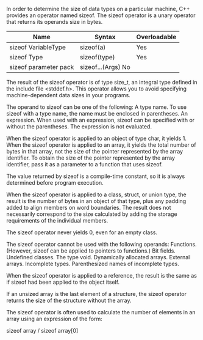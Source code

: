 In order to determine the size of data types on a particular machine, C++ provides an operator named sizeof. The sizeof operator is a unary operator that returns its operands size in bytes.

| Name | Syntax | Overloadable |
|------|--------|--------------|
| sizeof VariableType | sizeof(a) | Yes |
| sizeof Type | sizeof(type) | Yes |
| sizeof parameter pack | sizeof...(Args) No |

The result of the sizeof operator is of type size_t, an integral type defined in the include file <stddef.h>. This operator allows you to avoid specifying machine-dependent data sizes in your programs.

The operand to sizeof can be one of the following:
  A type name. To use sizeof with a type name, the name must be enclosed in parentheses.
  An expression. When used with an expression, sizeof can be specified with or without the parentheses. The expression is not evaluated.

When the sizeof operator is applied to an object of type char, it yields 1. When the sizeof operator is applied to an array, it yields the total number of bytes in that array, not the size of the pointer represented by the array identifier. To obtain the size of the pointer represented by the array identifier, pass it as a parameter to a function that uses sizeof.

The value returned by sizeof is a compile-time constant, so it is always determined before program execution.



When the sizeof operator is applied to a class, struct, or union type, the result is the number of bytes in an object of that type, plus any padding added to align members on word boundaries. The result does not necessarily correspond to the size calculated by adding the storage requirements of the individual members.



The sizeof operator never yields 0, even for an empty class.

The sizeof operator cannot be used with the following operands:
  Functions. (However, sizeof can be applied to pointers to functions.)
  Bit fields.
  Undefined classes.
  The type void.
  Dynamically allocated arrays.
  External arrays.
  Incomplete types.
  Parenthesized names of incomplete types.

When the sizeof operator is applied to a reference, the result is the same as if sizeof had been applied to the object itself.

If an unsized array is the last element of a structure, the sizeof operator returns the size of the structure without the array.

The sizeof operator is often used to calculate the number of elements in an array using an expression of the form:

  sizeof array / sizeof array[0]
